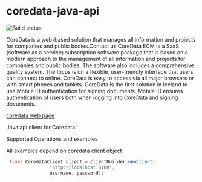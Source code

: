 coredata-java-api
=================

![Build status](https://travis-ci.org/joningis/coredata-java-api.svg?branch=master)


CoreData is a web-based solution that manages all information and projects for companies and public bodies.Contact us
CoreData ECM is a SaaS (software as a service) subscription software package that is based on a modern approach to the management of all information and projects for companies and public bodies. The software also includes a comprehensive quality system. The focus is on a flexible, user-friendly interface that users can connect to online. CoreData is easy to access via all major browsers or with smart phones and tablets. 
CoreData is the first solution in Iceland to use Mobile ID authentication for signing documents. Mobile ID ensures authentication of users both when logging into CoreData and signing documents.

[coredata web page](hhttp://www.azazo.com/coredata/ "www.azazo.com/coredata")


Java api client for Coredata

Supported Operations and examples

All examples depend on coredata client object

```java
 final CoredataClient client = ClientBuilder.newClient(
                "http://localhost:8100",
                username, password);
```
